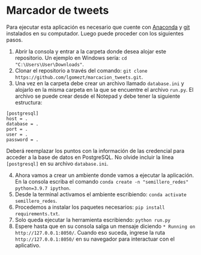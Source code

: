 # Marcador de tweets 
Para ejecutar esta aplicación es necesario que cuente con [Anaconda](https://www.anaconda.com/products/individual#Downloads) y [git](https://git-scm.com/downloads) instalados en su computador. Luego puede proceder con los siguientes pasos.

1. Abrir la consola y entrar a la carpeta donde desea alojar este repositorio. Un ejemplo en Windows sería: `cd "C:\Users\User\Downloads"`.
2. Clonar el repositorio a través del comando: `git clone https://github.com/lgomezt/marcacion_tweets.git`.
3. Una vez en la carpeta debe crear un archivo llamado `database.ini` y alojarlo en la misma carpeta en la que se encuentre el archivo `run.py`. El archivo se puede crear desde el Notepad y debe tener la siguiente estructura:

```
[postgresql]
host = .
database = .
port = .
user = .
password = .
```

Deberá reemplazar los puntos con la información de las credencial para acceder a la base de datos en PostgreSQL. No olvide incluir la línea `[postgresql]` en su archivo `database.ini`.

4. Ahora vamos a crear un ambiente donde vamos a ejecutar la aplicación. En la consola escriba el comando `conda create -n "semillero_redes" python=3.9.7 ipython`.
5. Desde la terminal activamos el ambiente escribiendo: `conda activate semillero_redes`.
6. Procedemos a instalar los paquetes necesarios: `pip install requirements.txt`.
7. Solo queda ejecutar la herramienta escribiendo: `python run.py`
8. Espere hasta que en su consola salga un mensaje diciendo `* Running on http://127.0.0.1:8050/`. Cuando eso suceda, ingrese la ruta `http://127.0.0.1:8050/` en su navegador para interactuar con el aplicativo.

